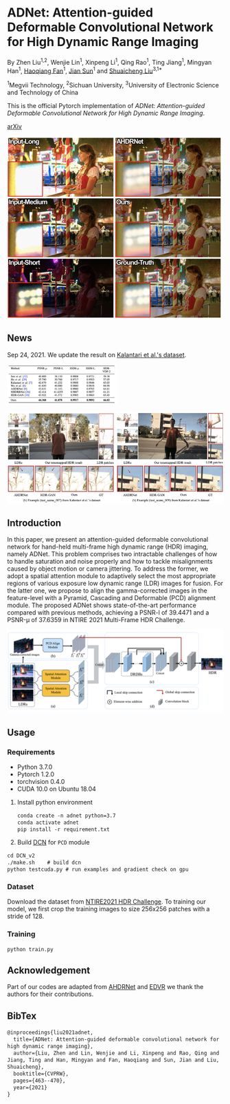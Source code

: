 # ADNet: Attention-guided Deformable Convolutional Network for High Dynamic Range Imaging

By Zhen Liu<sup>1,2</sup>, Wenjie Lin<sup>1</sup>, Xinpeng Li<sup>1</sup>, Qing Rao<sup>1</sup>, Ting Jiang<sup>1</sup>, Mingyan Han<sup>1</sup>, [Haoqiang Fan](https://scholar.google.com.hk/citations?hl=zh-CN&user=bzzBut4AAAAJ)<sup>1</sup>, [Jian Sun](https://scholar.google.com.hk/citations?hl=zh-CN&user=ALVSZAYAAAAJ)<sup>1</sup> and [Shuaicheng Liu](http://www.liushuaicheng.org/)<sup>3,1*</sup>

<sup>1</sup>Megvii Technology, <sup>2</sup>Sichuan University, <sup>3</sup>University of Electronic Science and Technology of China

This is the official Pytorch implementation of *ADNet: Attention-guided Deformable Convolutional Network for High Dynamic Range Imaging*. 

[arXiv](https://arxiv.org/abs/2105.10697)

<img src="./images/teaser.png" style="zoom:50%;" />

## News

Sep 24, 2021. We update the result on [Kalantari et al.'s dataset](https://people.engr.tamu.edu/nimak/Data/SIGGRAPH17_HDR_LoRes.pdf).

<img src="./images/quantative-result-sig17.png" style="zoom:25%;" />

![](./images/result-sig17.png)



## Introduction

In this paper, we present an attention-guided deformable convolutional network for hand-held multi-frame high dynamic range (HDR) imaging, namely ADNet. This problem comprises two intractable challenges of how to handle saturation and noise properly and how to tackle misalignments caused by object motion or camera jittering. To address the former, we adopt a spatial attention module to adaptively select the most appropriate regions of various exposure low dynamic range (LDR) images for fusion. For the latter one, we propose to align the gamma-corrected images in the feature-level with a Pyramid, Cascading and Deformable (PCD) alignment module. The proposed ADNet shows state-of-the-art performance compared with previous methods, achieving a PSNR-l of 39.4471 and a PSNR-µ of 37.6359 in NTIRE 2021 Multi-Frame HDR Challenge.

![](./images/pipeline.png)

## Usage

### Requirements

* Python 3.7.0
* Pytorch 1.2.0
* torchvision 0.4.0
* CUDA 10.0 on Ubuntu 18.04

1. Install python environment

   ```
   conda create -n adnet python=3.7
   conda activate adnet
   pip install -r requirement.txt
   ```

2. Build [DCN](https://github.com/CharlesShang/DCNv2) for `PCD` module

```
cd DCN_v2
./make.sh    # build dcn
python testcuda.py # run examples and gradient check on gpu
```

### Dataset

Download the dataset from [NTIRE2021 HDR Challenge](https://competitions.codalab.org/competitions/28162). To training our model, we first crop the training images to size 256x256 patches with a stride of 128.

### Training

```
python train.py
```

## Acknowledgement

Part of our codes are adapted from [AHDRNet](https://arxiv.org/abs/1904.10293) and [EDVR](https://arxiv.org/abs/1905.02716?utm_source=feedburner&utm_medium=feed&utm_campaign=Feed%253A+arxiv%252FQSXk+%2528ExcitingAds%2521+cs+updates+on+arXiv.org%2529) we thank the authors for their contributions.

## BibTex

```
@inproceedings{liu2021adnet,
  title={ADNet: Attention-guided deformable convolutional network for high dynamic range imaging},
  author={Liu, Zhen and Lin, Wenjie and Li, Xinpeng and Rao, Qing and Jiang, Ting and Han, Mingyan and Fan, Haoqiang and Sun, Jian and Liu, Shuaicheng},
  booktitle={CVPRW},
  pages={463--470},
  year={2021}
}
```

